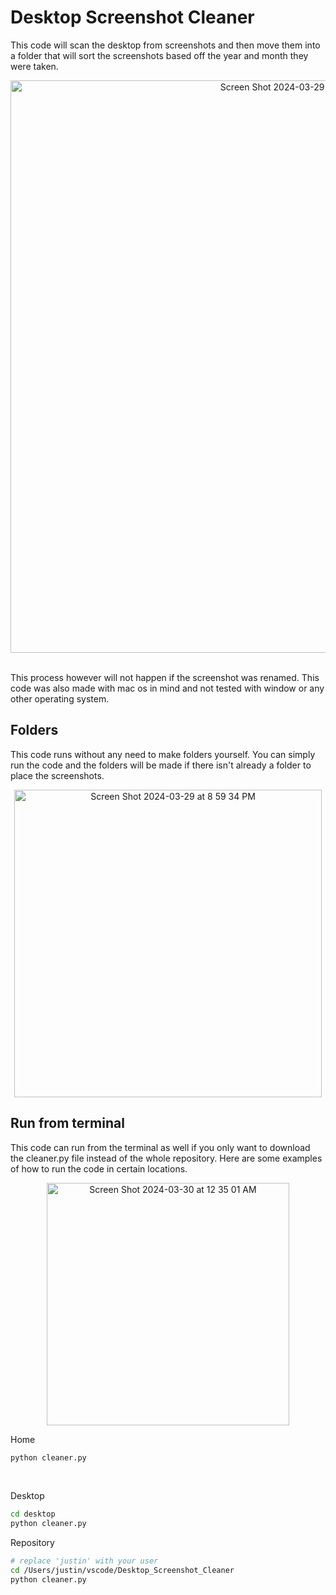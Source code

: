 # Desktop Screenshot Cleaner
This code will scan the desktop from screenshots and then move them into a folder that will sort the screenshots based off the year and month they were taken.
<!-- screenshot of ss directory -->
<p align="center">
  <img width="916" alt="Screen Shot 2024-03-29 at 8 37 14 PM" src="https://github.com/jplip/Desktop_Screenshot_Cleaner/assets/142539012/01da2341-c948-40a8-a590-2fb0a79b2574">
</p>
<br>
This process however will not happen if the screenshot was renamed. This code was also made with mac os in mind and not tested with window or any other operating system. 

## Folders
This code runs without any need to make folders yourself. You can simply run the code and the folders will be made if there isn't already a folder to place the screenshots.
<br>
<!-- code running with no files in vscode terminal -->
<p align="center">
  <img width="492" alt="Screen Shot 2024-03-29 at 8 59 34 PM" src="https://github.com/jplip/Desktop_Screenshot_Cleaner/assets/142539012/3eabb892-7c08-4f30-bb2d-cc0b90248f0e">
</p>

## Run from terminal
This code can run from the terminal as well if you only want to download the cleaner.py file instead of the whole repository. Here are some examples of how to run the code in certain locations.
<p align="center">
  <img width="388" alt="Screen Shot 2024-03-30 at 12 35 01 AM" src="https://github.com/jplip/Desktop_Screenshot_Cleaner/assets/142539012/68922cbb-6c1f-4917-8a8c-ec6c111b65e2">
</p>

Home
```bash
python cleaner.py
```
<br>

Desktop
```bash
cd desktop
python cleaner.py
```

Repository
```bash
# replace 'justin' with your user
cd /Users/justin/vscode/Desktop_Screenshot_Cleaner
python cleaner.py
```
